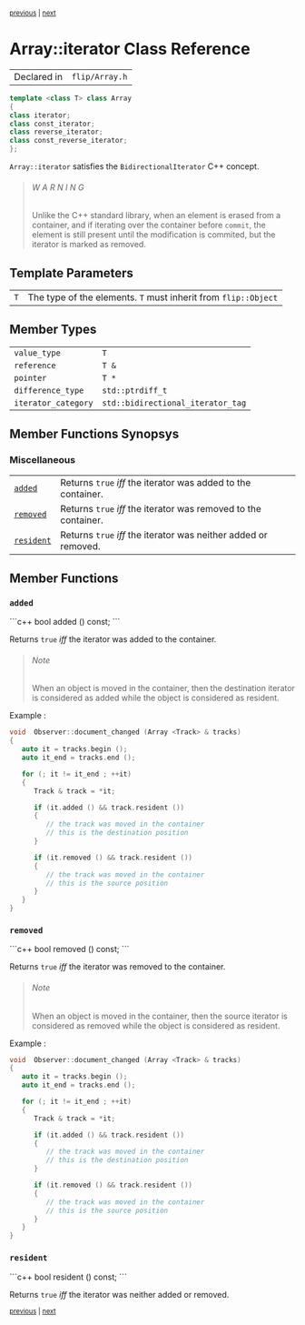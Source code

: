 <p><sup><a href="Array.md">previous</a> | <a href="array_iterator.md">next</a></sup></p>

<h1>Array::iterator Class Reference</h1>

<table><tr><td>Declared in</td><td><code>flip/Array.h</code></td></tr>
</table>

```c++
template <class T> class Array
{
class iterator;
class const_iterator;
class reverse_iterator;
class const_reverse_iterator;
};
```

<p><code>Array::iterator</code> satisfies the <code>BidirectionalIterator</code> C++ concept.</p>

<blockquote><h6>W A R N I N G</h6> Unlike the C++ standard library, when an element is erased from a container, and if iterating over the container before <code>commit</code>, the element is still present until the modification is commited, but the iterator is marked as removed.</blockquote>

<h2>Template Parameters</h2>

<table><tr><td><code>T</code></td><td>The type of the elements. <code>T</code> must inherit from <code>flip::Object</code></td></tr>
</table>

<h2>Member Types</h2>

<table><tr><td><code>value_type</code></td><td><code>T</code></td></tr>
<tr><td><code>reference</code></td><td><code>T &</code></td></tr>
<tr><td><code>pointer</code></td><td><code>T *</code></td></tr>
<tr><td><code>difference_type</code></td><td><code>std::ptrdiff_t</code></td></tr>
<tr><td><code>iterator_category</code></td><td><code>std::bidirectional_iterator_tag</code></td></tr>
</table>

<h2>Member Functions Synopsys</h2>

<h3>Miscellaneous</h3>

<table><tr><td><code><a href="#member-function-added">added</a></code></td><td>Returns <code>true</code> <em>iff</em> the iterator was added to the container.</td></tr>
<tr><td><code><a href="#member-function-removed">removed</a></code></td><td>Returns <code>true</code> <em>iff</em> the iterator was removed to the container.</td></tr>
<tr><td><code><a href="#member-function-resident">resident</a></code></td><td>Returns <code>true</code> <em>iff</em> the iterator was neither added or removed.</td></tr>
</table>

<h2>Member Functions</h2>

<h3 id="member-function-added"><code>added</code></h3>
```c++
bool added () const;
```

<p>Returns <code>true</code> <em>iff</em> the iterator was added to the container.</p>

<blockquote><h6>Note</h6> When an object is moved in the container, then the destination iterator is considered as added while the object is considered as resident.</blockquote>

<p>Example :</p>

```c++
void  Observer::document_changed (Array <Track> & tracks)
{
   auto it = tracks.begin ();
   auto it_end = tracks.end ();

   for (; it != it_end ; ++it)
   {
      Track & track = *it;

      if (it.added () && track.resident ())
      {
         // the track was moved in the container
         // this is the destination position
      }

      if (it.removed () && track.resident ())
      {
         // the track was moved in the container
         // this is the source position
      }
   }
}
```

<h3 id="member-function-removed"><code>removed</code></h3>
```c++
bool removed () const;
```

<p>Returns <code>true</code> <em>iff</em> the iterator was removed to the container.</p>

<blockquote><h6>Note</h6> When an object is moved in the container, then the source iterator is considered as removed while the object is considered as resident.</blockquote>

<p>Example :</p>

```c++
void  Observer::document_changed (Array <Track> & tracks)
{
   auto it = tracks.begin ();
   auto it_end = tracks.end ();

   for (; it != it_end ; ++it)
   {
      Track & track = *it;

      if (it.added () && track.resident ())
      {
         // the track was moved in the container
         // this is the destination position
      }

      if (it.removed () && track.resident ())
      {
         // the track was moved in the container
         // this is the source position
      }
   }
}
```

<h3 id="member-function-resident"><code>resident</code></h3>
```c++
bool resident () const;
```

<p>Returns <code>true</code> <em>iff</em> the iterator was neither added or removed.</p>

<p><sup><a href="Array.md">previous</a> | <a href="array_iterator.md">next</a></sup></p>


